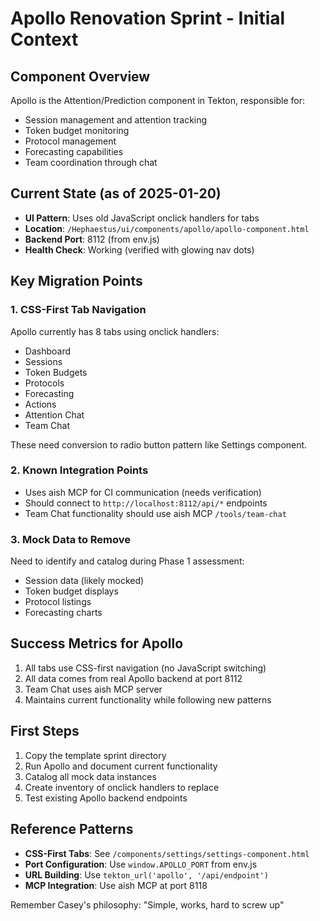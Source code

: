 # Apollo Renovation Sprint - Initial Context

## Component Overview
Apollo is the Attention/Prediction component in Tekton, responsible for:
- Session management and attention tracking
- Token budget monitoring
- Protocol management
- Forecasting capabilities
- Team coordination through chat

## Current State (as of 2025-01-20)
- **UI Pattern**: Uses old JavaScript onclick handlers for tabs
- **Location**: `/Hephaestus/ui/components/apollo/apollo-component.html`
- **Backend Port**: 8112 (from env.js)
- **Health Check**: Working (verified with glowing nav dots)

## Key Migration Points

### 1. CSS-First Tab Navigation
Apollo currently has 8 tabs using onclick handlers:
- Dashboard
- Sessions  
- Token Budgets
- Protocols
- Forecasting
- Actions
- Attention Chat
- Team Chat

These need conversion to radio button pattern like Settings component.

### 2. Known Integration Points
- Uses aish MCP for CI communication (needs verification)
- Should connect to `http://localhost:8112/api/*` endpoints
- Team Chat functionality should use aish MCP `/tools/team-chat`

### 3. Mock Data to Remove
Need to identify and catalog during Phase 1 assessment:
- Session data (likely mocked)
- Token budget displays
- Protocol listings
- Forecasting charts

## Success Metrics for Apollo
1. All tabs use CSS-first navigation (no JavaScript switching)
2. All data comes from real Apollo backend at port 8112
3. Team Chat uses aish MCP server
4. Maintains current functionality while following new patterns

## First Steps
1. Copy the template sprint directory
2. Run Apollo and document current functionality
3. Catalog all mock data instances
4. Create inventory of onclick handlers to replace
5. Test existing Apollo backend endpoints

## Reference Patterns
- **CSS-First Tabs**: See `/components/settings/settings-component.html`
- **Port Configuration**: Use `window.APOLLO_PORT` from env.js
- **URL Building**: Use `tekton_url('apollo', '/api/endpoint')`
- **MCP Integration**: Use aish MCP at port 8118

Remember Casey's philosophy: "Simple, works, hard to screw up"